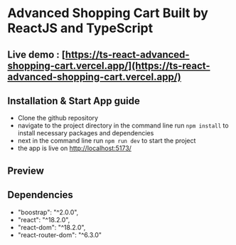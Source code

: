 # Advanced Shopping Cart Built by ReactJS and TypeScript
## Live demo : [https://ts-react-advanced-shopping-cart.vercel.app/](https://ts-react-advanced-shopping-cart.vercel.app/)

## Installation & Start App guide
- Clone the github repository
- navigate to the project directory in the command line run `npm install` to install necessary packages and dependencies 
- next in the command line run `npm run dev` to start the project 
- the app is live on [http://localhost:5173/](http://localhost:5173/)

## Preview 

## Dependencies
- "boostrap": "^2.0.0",
- "react": "^18.2.0",
- "react-dom": "^18.2.0",
- "react-router-dom": "^6.3.0"
